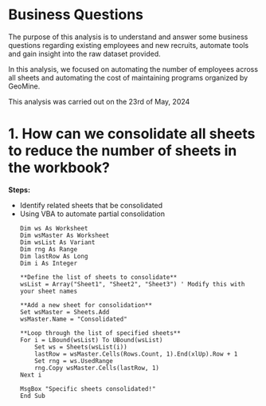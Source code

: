 # Business Questions
The purpose of this analysis is to understand and answer some business questions regarding existing employees 
and new recruits, automate tools and gain insight into the raw dataset provided.

In this analysis, we focused on automating the number of employees across all sheets and automating the cost
of maintaining programs organized by GeoMine.

This analysis was carried out on the 23rd of May, 2024

# 1. How can we consolidate all sheets to reduce the number of sheets in the workbook?

**Steps:**
  - Identify related sheets that be consolidated
  - Using VBA to automate partial consolidation
    ```Sub ConsolidateSpecificSheets()
    Dim ws As Worksheet
    Dim wsMaster As Worksheet
    Dim wsList As Variant
    Dim rng As Range
    Dim lastRow As Long
    Dim i As Integer
    
    **Define the list of sheets to consolidate**
    wsList = Array("Sheet1", "Sheet2", "Sheet3") ' Modify this with your sheet names
    
    **Add a new sheet for consolidation**
    Set wsMaster = Sheets.Add
    wsMaster.Name = "Consolidated"
    
    **Loop through the list of specified sheets**
    For i = LBound(wsList) To UBound(wsList)
        Set ws = Sheets(wsList(i))
        lastRow = wsMaster.Cells(Rows.Count, 1).End(xlUp).Row + 1
        Set rng = ws.UsedRange
        rng.Copy wsMaster.Cells(lastRow, 1)
    Next i
    
    MsgBox "Specific sheets consolidated!"
    End Sub
